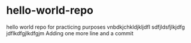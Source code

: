 # hello-world-repo
hello world repo for practicing purposes
vnbdkjchkldjkljdfl
sdfjldsfjlkjdfg
jdflkdfgjlkdfgjm
Adding one more line and a commit
